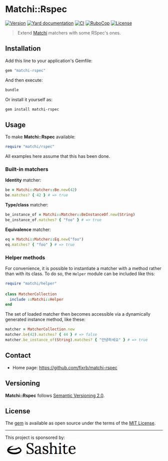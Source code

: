 # Matchi::Rspec

[![Version](https://img.shields.io/github/v/tag/fixrb/matchi-rspec?label=Version&logo=github)](https://github.com/fixrb/matchi-rspec/releases)
[![Yard documentation](https://img.shields.io/badge/Yard-documentation-blue.svg?logo=github)](https://rubydoc.info/github/fixrb/matchi-rspec/main)
[![CI](https://github.com/fixrb/matchi-rspec/workflows/CI/badge.svg?branch=main)](https://github.com/fixrb/matchi-rspec/actions?query=workflow%3Aci+branch%3Amain)
[![RuboCop](https://github.com/fixrb/matchi-rspec/workflows/RuboCop/badge.svg?branch=main)](https://github.com/fixrb/matchi-rspec/actions?query=workflow%3Arubocop+branch%3Amain)
[![License](https://img.shields.io/github/license/fixrb/matchi-rspec?label=License&logo=github)](https://github.com/fixrb/matchi-rspec/raw/main/LICENSE.md)

> Extend [Matchi](https://github.com/fixrb/matchi) matchers with some RSpec's ones.

## Installation

Add this line to your application's Gemfile:

```ruby
gem "matchi-rspec"
```

And then execute:

```sh
bundle
```

Or install it yourself as:

```sh
gem install matchi-rspec
```

## Usage

To make __Matchi::Rspec__ available:

```ruby
require "matchi/rspec"
```

All examples here assume that this has been done.

### Built-in matchers

**Identity** matcher:

```ruby
be = Matchi::Matcher::Be.new(42)
be.matches? { 42 } # => true
```

**Type/class** matcher:

```ruby
be_instance_of = Matchi::Matcher::BeInstanceOf.new(String)
be_instance_of.matches? { "foo" } # => true
```

**Equivalence** matcher:

```ruby
eq = Matchi::Matcher::Eq.new("foo")
eq.matches? { "foo" } # => true
```

### Helper methods

For convenience, it is possible to instantiate a matcher with a method rather than with its class.
To do so, the `Helper` module can be included like this:

```ruby
require "matchi/helper"

class MatcherCollection
  include ::Matchi::Helper
end
```

The set of loaded matcher then becomes accessible via a dynamically generated instance method, like these:

```ruby
matcher = MatcherCollection.new
matcher.be(42).matches? { 44 } # => false
matcher.be_instance_of(String).matches? { "안녕하세요" } # => true
```

## Contact

* Home page: https://github.com/fixrb/matchi-rspec

## Versioning

__Matchi::Rspec__ follows [Semantic Versioning 2.0](https://semver.org/).

## License

The [gem](https://rubygems.org/gems/matchi-rspec) is available as open source under the terms of the [MIT License](https://opensource.org/licenses/MIT).

***

<p>
  This project is sponsored by:<br />
  <a href="https://sashite.com/"><img
    src="https://github.com/fixrb/matchi-rspec/raw/main/img/sashite.png"
    alt="Sashite" /></a>
</p>
